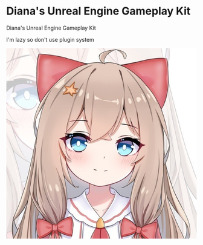 # Diana's Unreal Engine Gameplay Kit
Diana's Unreal Engine Gameplay Kit

I'm lazy so don't use plugin system

![Owner](https://github.com/BeijingDiana/Diana-s-Unreal-Engine-Gameplay-Kit/blob/main/%E5%BE%AE%E4%BF%A1%E5%9B%BE%E7%89%87_20230105102213.jpg)
